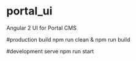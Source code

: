 # portal_ui
Angular 2 UI for Portal CMS

#production build
npm run clean & npm run build

#development serve
npm run start
